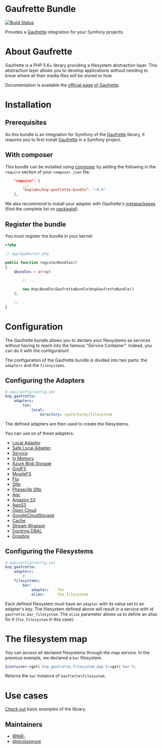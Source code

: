 Gaufrette Bundle
================

[![Build Status](https://travis-ci.org/KnpLabs/KnpGaufretteBundle.svg?branch=master)](https://travis-ci.org/KnpLabs/KnpGaufretteBundle)

Provides a [Gaufrette][gaufrette-homepage] integration for your Symfony projects.

About Gaufrette
===============

Gaufrette is a PHP 5.6+ library providing a filesystem abstraction layer.
This abstraction layer allows you to develop applications without needing to know where all their media files will be stored or how.

Documentation is available the [official page of Gaufrette][gaufrette-homepage].

Installation
============

## Prerequisites

As this bundle is an integration for Symfony of the [Gaufrette][gaufrette-homepage] library, it requires you to first install [Gaufrette][gaufrette-homepage] in a Symfony project.

## With composer

This bundle can be installed using [composer](http://getcomposer.org) by adding the following in the `require` section of your `composer.json` file:

``` json
    "require": {
        ...
        "knplabs/knp-gaufrette-bundle": "~0.4"
    },
```

We also recommend to install your adapter with Gaufrette's
[metapackages](https://github.com/KnpLabs/Gaufrette#metapackages-for-adapters)
(find the complete list on [packagist](https://packagist.org/packages/gaufrette/)).

## Register the bundle

You must register the bundle in your kernel:

``` php
<?php

// app/AppKernel.php

public function registerBundles()
{
    $bundles = array(

        // ...

        new Knp\Bundle\GaufretteBundle\KnpGaufretteBundle()
    );

    // ...
}
```

Configuration
=============

The Gaufrette bundle allows you to declare your filesystems as services without having to reach into the famous "Service Container".
Indeed, you can do it with the configuration!

The configuration of the Gaufrette bundle is divided into two parts: the `adapters` and the `filesystems`.

## Configuring the Adapters

``` yaml
# app/config/config.yml
knp_gaufrette:
    adapters:
        foo:
            local:
                directory: /path/to/my/filesystem
```

The defined adapters are then used to create the filesystems.

You can use on of these adapters:
* [Local Adapter](Resources/docs/adapters/local.md)
* [Safe Local Adapter](Resources/docs/adapters/safe_local.md)
* [Service](Resources/docs/adapters/service.md)
* [In Memory](Resources/docs/adapters/memory.md)
* [Azure Blob Storage](Resources/docs/adapters/azure.md)
* [GridFS](Resources/docs/adapters/gridfs.md)
* [MogileFS](Resources/docs/adapters/mogilefs.md)
* [Ftp](Resources/docs/adapters/ftp.md)
* [Sftp](Resources/docs/adapters/sftp.md)
* [Phpseclib Sftp](Resources/docs/adapters/phpseclib_sftp.md)
* [Apc](Resources/docs/adapters/apc.md)
* [Amazon S3](Resources/docs/adapters/amazon_s3.md)
* [AwsS3](Resources/docs/adapters/awss3.md)
* [Open Cloud](Resources/docs/adapters/opencloud.md)
* [GoogleCloudStorage](Resources/docs/adapters/googlecloud.md)
* [Cache](Resources/docs/adapters/cache.md)
* [Stream Wrapper](Resources/docs/stream.md)
* [Doctrine DBAL](Resources/docs/adapters/doctrine_dbal.md)
* [Dropbox](Resources/docs/adapters/dropbox.md)

## Configuring the Filesystems

``` yaml
# app/config/config.yml
knp_gaufrette:
    adapters:
        # ...
    filesystems:
        bar:
            adapter:    foo
            alias:      foo_filesystem
```

Each defined filesystem must have an `adapter` with its value set to an adapter's key.
The filesystem defined above will result in a service with id `gaufrette.bar_filesystem`.
The `alias` parameter allows us to define an alias for it (`foo_filesystem` in this case).

The filesystem map
==================

You can access all declared filesystems through the map service.
In the previous exemple, we declared a `bar` filesystem:

``` php
$container->get('knp_gaufrette.filesystem_map')->get('bar');
```

Returns the `bar` instance of `Gaufrette\Filesystem`.

Use cases
==================

[Check out](https://github.com/KnpLabs/KnpGaufretteBundle/blob/master/Resources/docs/use-case-examples.md) basic examples of the library.

[gaufrette-homepage]: https://github.com/KnpLabs/Gaufrette

## Maintainers

- [@NiR-](https://github.com/NiR-)
- [@nicolasmure](https://github.com/nicolasmure)
